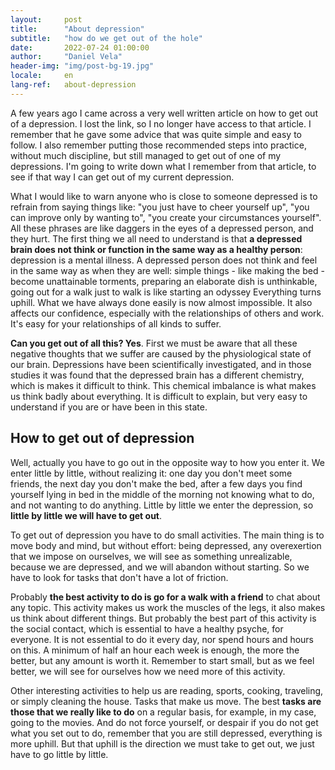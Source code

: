 ```yaml
---
layout:     post
title:      "About depression"
subtitle:   "how do we get out of the hole"
date:       2022-07-24 01:00:00
author:     "Daniel Vela"
header-img: "img/post-bg-19.jpg"
locale:     en
lang-ref:   about-depression
---
```


A few years ago I came across a very well written article on how to get out of a depression. I lost the link, so I no longer have access to that article. I remember that he gave some advice that was quite simple and easy to follow. I also remember putting those recommended steps into practice, without much discipline, but still managed to get out of one of my depressions. I'm going to write down what I remember from that article, to see if that way I can get out of my current depression.

What I would like to warn anyone who is close to someone depressed is to refrain from saying things like: "you just have to cheer yourself up", "you can improve only by wanting to", "you create your circumstances yourself". All these phrases are like daggers in the eyes of a depressed person, and they hurt. The first thing we all need to understand is that **a depressed brain does not think or function in the same way as a healthy person**: depression is a mental illness. A depressed person does not think and feel in the same way as when they are well: simple things - like making the bed - become unattainable torments, preparing an elaborate dish is unthinkable, going out for a walk just to walk is like starting an odyssey Everything turns uphill. What we have always done easily is now almost impossible. It also affects our confidence, especially with the relationships of others and work. It's easy for your relationships of all kinds to suffer.

**Can you get out of all this? Yes**. First we must be aware that all these negative thoughts that we suffer are caused by the physiological state of our brain. Depressions have been scientifically investigated, and in those studies it was found that the depressed brain has a different chemistry, which is makes it difficult to think. This chemical imbalance is what makes us think badly about everything. It is difficult to explain, but very easy to understand if you are or have been in this state.

## How to get out of depression
Well, actually you have to go out in the opposite way to how you enter it. We enter little by little, without realizing it: one day you don't meet some friends, the next day you don't make the bed, after a few days you find yourself lying in bed in the middle of the morning not knowing what to do, and not wanting to do anything. Little by little we enter the depression, so **little by little we will have to get out**.

To get out of depression you have to do small activities. The main thing is to move body and mind, but without effort: being depressed, any overexertion that we impose on ourselves, we will see as something unrealizable, because we are depressed, and we will abandon without starting. So we have to look for tasks that don't have a lot of friction.

Probably **the best activity to do is go for a walk with a friend** to chat about any topic. This activity makes us work the muscles of the legs, it also makes us think about different things. But probably the best part of this activity is the social contact, which is essential to have a healthy psyche, for everyone. It is not essential to do it every day, nor spend hours and hours on this. A minimum of half an hour each week is enough, the more the better, but any amount is worth it. Remember to start small, but as we feel better, we will see for ourselves how we need more of this activity.

Other interesting activities to help us are reading, sports, cooking, traveling, or simply cleaning the house. Tasks that make us move. The best **tasks are those that we really like to do** on a regular basis, for example, in my case, going to the movies. And do not force yourself, or despair if you do not get what you set out to do, remember that you are still depressed, everything is more uphill. But that uphill is the direction we must take to get out, we just have to go little by little.
